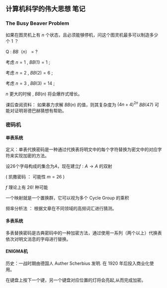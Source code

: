 ## 计算机科学的伟大思想 笔记

### The Busy Beaver Problem

如果在图灵机上有 $n$ 个状态，且必须能够停机，问这个图灵机最多可以制造多少个 $1$ ？

Q : $BB（n）= ?$

考虑 $n = 1$ , $BB(1) = 1$ ;

考虑 $n = 2$ , $BB(2) = 6$ ;

考虑 $n = 3$ , $BB(3) = 14$ ;

$n$ 更大的时候 , $BB(n)$ 将会爆炸式增长。

课后查阅资料：
如果暴力求解 $BB(n)$ 的值，则其复杂度为 $(4n+4)^{2n}$
$BB(47)$ 可能对证明哥德巴赫猜想有帮助。
### 密码机
#### 单表系统
定义：单表代换密码是一种通过代换表将明文中的每个字符替换为密文中的对应字符来实现加密的方法。

设$26$个字母构成的集合为$A$，现在建立$f : A \rightarrow A$ 的双射

( 凯撒密码 ： 可能性 $m = 26$ )

$f$ 理论上有 $26!$ 种可能

一个映射就是一个置换群，它可以视为多个 Cycle Group 的乘积

频率分析法 ： 根据文章在不同领域的高频词汇进行猜测。
#### 多表系统
多表替换密码是古典密码中的一种加密方法，通过使用一系列（两个以上）代换表依次对明文消息的字母进行替换。

#### ENIGMA机

历史：一战时期由德国人 Auther Scherbius 发明. 在 1920 年后投入商业化使用。

在键盘上按下一个键，另一个键盘对应位置的灯将会亮起,从而完成加密。
